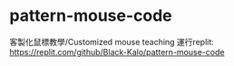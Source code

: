 # pattern-mouse-code
客製化鼠標教學/Customized mouse teaching
運行replit:
https://replit.com/github/Black-Kalo/pattern-mouse-code
